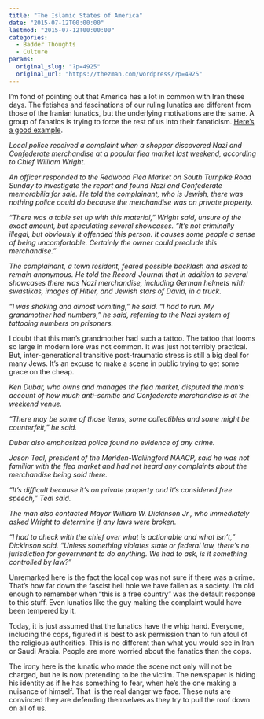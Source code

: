```yaml
---
title: "The Islamic States of America"
date: "2015-07-12T00:00:00"
lastmod: "2015-07-12T00:00:00"
categories:
  - Badder Thoughts
  - Culture
params:
  original_slug: "?p=4925"
  original_url: "https://thezman.com/wordpress/?p=4925"
---
```


I’m fond of pointing out that America has a lot in common with Iran
these days. The fetishes and fascinations of our ruling lunatics are
different from those of the Iranian lunatics, but the underlying
motivations are the same. A group of fanatics is trying to force the
rest of us into their fanaticism. <a
href="http://www.myrecordjournal.com/wallingford/wallingfordnews/7490124-129/wallingford-police-look-into-complaint-about-nazi-confederate-items-sold.html"
rel="noopener" target="_blank">Here’s a good example</a>.

*Local police received a complaint when a shopper discovered Nazi and
Confederate merchandise at a popular flea market last weekend, according
to Chief William Wright.*

*An officer responded to the Redwood Flea Market on South Turnpike Road
Sunday to investigate the report and found Nazi and Confederate
memorabilia for sale. He told the complainant, who is Jewish, there was
nothing police could do because the merchandise was on private
property.*

*“There was a table set up with this material,” Wright said, unsure of
the exact amount, but speculating several showcases. “It’s not
criminally illegal, but obviously it offended this person. It causes
some people a sense of being uncomfortable. Certainly the owner could
preclude this merchandise.”*

*The complainant, a town resident, feared possible backlash and asked to
remain anonymous. He told the Record-Journal that in addition to several
showcases there was Nazi merchandise, including German helmets with
swastikas, images of Hitler, and Jewish stars of David, in a truck.*

*“I was shaking and almost vomiting,” he said. “I had to run. My
grandmother had numbers,” he said, referring to the Nazi system of
tattooing numbers on prisoners.*

I doubt that this man’s grandmother had such a tattoo. The tattoo that
looms so large in modern lore was not common. It was just not terribly
practical. But, inter-generational transitive post-traumatic stress is
still a big deal for many Jews. It’s an excuse to make a scene in public
trying to get some grace on the cheap.

*Ken Dubar, who owns and manages the flea market, disputed the man’s
account of how much anti-semitic and Confederate merchandise is at the
weekend venue.*

*“There may be some of those items, some collectibles and some might be
counterfeit,” he said.*

*Dubar also emphasized police found no evidence of any crime.*

*Jason Teal, president of the Meriden-Wallingford NAACP, said he was not
familiar with the flea market and had not heard any complaints about the
merchandise being sold there.*

*“It’s difficult because it’s on private property and it’s considered
free speech,” Teal said.*

*The man also contacted Mayor William W. Dickinson Jr., who immediately
asked Wright to determine if any laws were broken.*

*“I had to check with the chief over what is actionable and what isn’t,”
Dickinson said. “Unless something violates state or federal law, there’s
no jurisdiction for government to do anything. We had to ask, is it
something controlled by law?”*

Unremarked here is the fact the local cop was not sure if there was a
crime. That’s how far down the fascist hell hole we have fallen as a
society. I’m old enough to remember when “this is a free country” was
the default response to this stuff. Even lunatics like the guy making
the complaint would have been tempered by it.

Today, it is just assumed that the lunatics have the whip hand.
Everyone, including the cops, figured it is best to ask permission than
to run afoul of the religious authorities. This is no different than
what you would see in Iran or Saudi Arabia. People are more worried
about the fanatics than the cops.

The irony here is the lunatic who made the scene not only will not be
charged, but he is now pretending to be the victim. The newspaper is
hiding his identity as if he has something to fear, when he’s the one
making a nuisance of himself. That  is the real danger we face. These
nuts are convinced they are defending themselves as they try to pull the
roof down on all of us.
